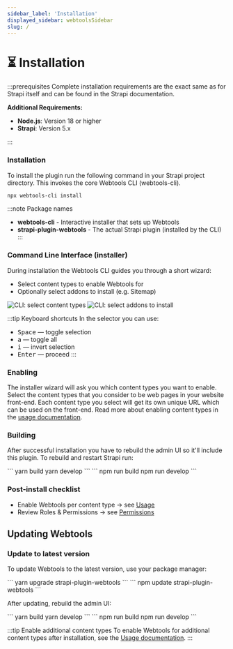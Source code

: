 ```yaml
---
sidebar_label: 'Installation'
displayed_sidebar: webtoolsSidebar
slug: /
---
```


# ⏳ Installation

:::prerequisites
Complete installation requirements are the exact same as for Strapi itself and can be found in the Strapi documentation.

**Additional Requirements:**
- **Node.js**: Version 18 or higher
- **Strapi**: Version 5.x

:::

### Installation

To install the plugin run the following command in your Strapi project directory. This invokes the core Webtools CLI (webtools-cli).

```bash
npx webtools-cli install
```

:::note Package names
- **webtools-cli** - Interactive installer that sets up Webtools
- **strapi-plugin-webtools** - The actual Strapi plugin (installed by the CLI)
:::

### Command Line Interface (installer)

During installation the Webtools CLI guides you through a short wizard:
- Select content types to enable Webtools for
- Optionally select addons to install (e.g. Sitemap)

<img src="/webtools/img/assets/install/cli-select-content-types.png" alt="CLI: select content types" />

<img src="/webtools/img/assets/install/cli-select-addons.png" alt="CLI: select addons to install" />

:::tip Keyboard shortcuts
In the selector you can use:

- <kbd>Space</kbd> — toggle selection
- <kbd>a</kbd> — toggle all
- <kbd>i</kbd> — invert selection
- <kbd>Enter</kbd> — proceed
:::

### Enabling

The installer wizard will ask you which content types you want to enable. Select the content types that you consider to be web pages in your website front-end. Each content type you select will get its own unique URL which can be used on the front-end. Read more about enabling content types in the [usage documentation](/webtools/usage).

### Building

After successful installation you have to rebuild the admin UI so it'll include this plugin. To rebuild and restart Strapi run:

<Tabs groupId="yarn-npm">
  <TabItem value="yarn" label="Yarn">
    ```
    yarn build
    yarn develop
    ```
  </TabItem>
  <TabItem value="npm" label="NPM">
    ```
    npm run build
    npm run develop
    ```
  </TabItem>
</Tabs>

### Post-install checklist

- Enable Webtools per content type → see [Usage](/webtools/usage)
- Review Roles & Permissions → see [Permissions](/webtools/permissions)

## Updating Webtools

### Update to latest version

To update Webtools to the latest version, use your package manager:

<Tabs groupId="yarn-npm">
  <TabItem value="yarn" label="Yarn">
    ```
    yarn upgrade strapi-plugin-webtools
    ```
  </TabItem>
  <TabItem value="npm" label="NPM">
    ```
    npm update strapi-plugin-webtools
    ```
  </TabItem>
</Tabs>

After updating, rebuild the admin UI:

<Tabs groupId="yarn-npm">
  <TabItem value="yarn" label="Yarn">
    ```
    yarn build
    yarn develop
    ```
  </TabItem>
  <TabItem value="npm" label="NPM">
    ```
    npm run build
    npm run develop
    ```
  </TabItem>
</Tabs>

:::tip Enable additional content types
To enable Webtools for additional content types after installation, see the [Usage documentation](/webtools/usage#enabling-webtools).
:::
